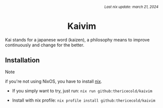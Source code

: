 ###### *<div align=right><sub>Last nix update: march 21, 2024</sub></div>*

<h1 align=center>
    Kaivim <br />
</h1>

Kai stands for a japanese word (kaizen), a philosophy means to improve continuously and change for the better.

## Installation
> [!NOTE]
> if you're not using NixOS, you have to install [nix][nix].

- If you simply want to try, just run: `nix run github:thericecold/kaivim`

- Install with nix profile: `nix profile install github:thericecold/kaivim`

<!-- Links -->
[nix]: https://nixos.org/download
